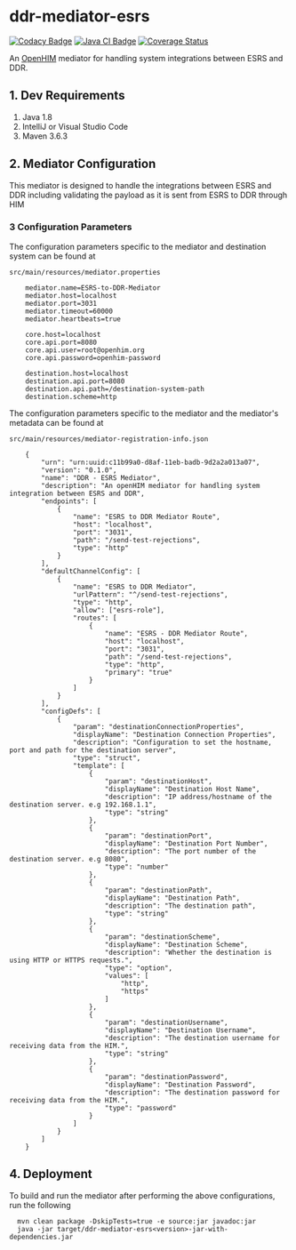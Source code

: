# ddr-mediator-esrs


[![Codacy Badge](https://api.codacy.com/project/badge/Grade/eb9fc4b8ee9849d5bd7c6a76bdb33995)](https://app.codacy.com/gh/SoftmedTanzania/ddr-mediator-esrs?utm_source=github.com&utm_medium=referral&utm_content=SoftmedTanzania/ddr-mediator-esrs&utm_campaign=Badge_Grade_Settings)
[![Java CI Badge](https://github.com/SoftmedTanzania/ddr-mediator-esrs/workflows/Java%20CI%20with%20Maven/badge.svg)](https://github.com/SoftmedTanzania/ddr-mediator-esrs/actions?query=workflow%3A%22Java+CI+with+Maven%22)
[![Coverage Status](https://coveralls.io/repos/github/SoftmedTanzania/ddr-mediator-esrs/badge.svg?branch=development)](https://coveralls.io/github/SoftmedTanzania/ddr-mediator-esrs?branch=development)

An [OpenHIM](http://openhim.org/) mediator for handling system integrations between ESRS and DDR.

## 1. Dev Requirements

1. Java 1.8
2. IntelliJ or Visual Studio Code
3. Maven 3.6.3

## 2. Mediator Configuration

This mediator is designed to handle the integrations between ESRS and DDR including validating the payload as it is sent from ESRS to DDR through HIM

### 3 Configuration Parameters

The configuration parameters specific to the mediator and destination system can be found at

`src/main/resources/mediator.properties`

```
    mediator.name=ESRS-to-DDR-Mediator
    mediator.host=localhost
    mediator.port=3031
    mediator.timeout=60000
    mediator.heartbeats=true

    core.host=localhost
    core.api.port=8080
    core.api.user=root@openhim.org
    core.api.password=openhim-password

    destination.host=localhost
    destination.api.port=8080
    destination.api.path=/destination-system-path
    destination.scheme=http
```

The configuration parameters specific to the mediator and the mediator's metadata can be found at

`src/main/resources/mediator-registration-info.json`

```
    {
        "urn": "urn:uuid:c11b99a0-d8af-11eb-badb-9d2a2a013a07",
        "version": "0.1.0",
        "name": "DDR - ESRS Mediator",
        "description": "An openHIM mediator for handling system integration between ESRS and DDR",
        "endpoints": [
            {
                "name": "ESRS to DDR Mediator Route",
                "host": "localhost",
                "port": "3031",
                "path": "/send-test-rejections",
                "type": "http"
            }
        ],
        "defaultChannelConfig": [
            {
                "name": "ESRS to DDR Mediator",
                "urlPattern": "^/send-test-rejections",
                "type": "http",
                "allow": ["esrs-role"],
                "routes": [
                    {
                        "name": "ESRS - DDR Mediator Route",
                        "host": "localhost",
                        "port": "3031",
                        "path": "/send-test-rejections",
                        "type": "http",
                        "primary": "true"
                    }
                ]
            }
        ],
        "configDefs": [
            {
                "param": "destinationConnectionProperties",
                "displayName": "Destination Connection Properties",
                "description": "Configuration to set the hostname, port and path for the destination server",
                "type": "struct",
                "template": [
                    {
                        "param": "destinationHost",
                        "displayName": "Destination Host Name",
                        "description": "IP address/hostname of the destination server. e.g 192.168.1.1",
                        "type": "string"
                    },
                    {
                        "param": "destinationPort",
                        "displayName": "Destination Port Number",
                        "description": "The port number of the destination server. e.g 8080",
                        "type": "number"
                    },
                    {
                        "param": "destinationPath",
                        "displayName": "Destination Path",
                        "description": "The destination path",
                        "type": "string"
                    },
                    {
                        "param": "destinationScheme",
                        "displayName": "Destination Scheme",
                        "description": "Whether the destination is using HTTP or HTTPS requests.",
                        "type": "option",
                        "values": [
                            "http",
                            "https"
                        ]
                    },
                    {
                        "param": "destinationUsername",
                        "displayName": "Destination Username",
                        "description": "The destination username for receiving data from the HIM.",
                        "type": "string"
                    },
                    {
                        "param": "destinationPassword",
                        "displayName": "Destination Password",
                        "description": "The destination password for receiving data from the HIM.",
                        "type": "password"
                    }
                ]
            }
        ]
    }
```

## 4. Deployment

To build and run the mediator after performing the above configurations, run the following

```
  mvn clean package -DskipTests=true -e source:jar javadoc:jar
  java -jar target/ddr-mediator-esrs<version>-jar-with-dependencies.jar
```